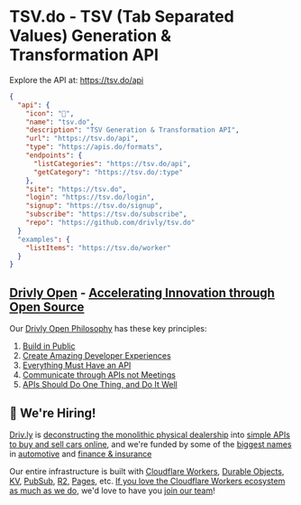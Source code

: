 # TSV.do - TSV (Tab Separated Values) Generation & Transformation API

Explore the API at: <https://tsv.do/api>

```json
{
  "api": {
    "icon": "🚀",
    "name": "tsv.do",
    "description": "TSV Generation & Transformation API",
    "url": "https://tsv.do/api",
    "type": "https://apis.do/formats",
    "endpoints": {
      "listCategories": "https://tsv.do/api",
      "getCategory": "https://tsv.do/:type"
    },
    "site": "https://tsv.do",
    "login": "https://tsv.do/login",
    "signup": "https://tsv.do/signup",
    "subscribe": "https://tsv.do/subscribe",
    "repo": "https://github.com/drivly/tsv.do"
  }
  "examples": {
    "listItems": "https://tsv.do/worker"
  }
}
```

## [Drivly Open](https://driv.ly/open) - [Accelerating Innovation through Open Source](https://blog.driv.ly/accelerating-innovation-through-open-source)

Our [Drivly Open Philosophy](https://philosophy.do) has these key principles:

1. [Build in Public](https://driv.ly/open/build-in-public)
2. [Create Amazing Developer Experiences](https://driv.ly/open/amazing-developer-experiences)
3. [Everything Must Have an API](https://driv.ly/open/everything-must-have-an-api)
4. [Communicate through APIs not Meetings](https://driv.ly/open/communicate-through-apis-not-meetings)
5. [APIs Should Do One Thing, and Do It Well](https://driv.ly/open/apis-do-one-thing)


##  🚀 We're Hiring!

[Driv.ly](https://driv.ly) is [deconstructing the monolithic physical dealership](https://blog.driv.ly/deconstructing-the-monolithic-physical-dealership) into [simple APIs to buy and sell cars online](https://driv.ly), and we're funded by some of the [biggest names](https://twitter.com/TurnerNovak) in [automotive](https://fontinalis.com/team/#bill-ford) and [finance & insurance](https://www.detroit.vc)

Our entire infrastructure is built with [Cloudflare Workers](https://workers.do), [Durable Objects](https://durable.objects.do), [KV](https://kv.cf), [PubSub](https://pubsub.do), [R2](https://r2.do.cf), [Pages](https://pages.do), etc.  [If you love the Cloudflare Workers ecosystem as much as we do](https://driv.ly/loves/workers), we'd love to have you [join our team](https://careers.do/apply)!


